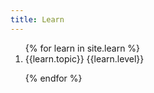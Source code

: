 ```yaml
---
title: Learn
---
```



<ol>
{% for learn in site.learn %}

  <li>{{learn.topic}} {{learn.level}}</li>

{% endfor %}
</ol>
